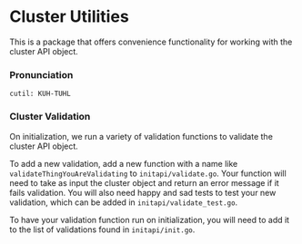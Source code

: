 # Cluster Utilities

This is a package that offers convenience functionality for working with the cluster API object.

### Pronunciation

```
cutil: KUH-TUHL
```

### Cluster Validation

On initialization, we run a variety of validation functions to validate the cluster API object.

To add a new validation, add a new function with a name like `validateThingYouAreValidating` to `initapi/validate.go`.
Your function will need to take as input the cluster object and return an error message if it fails validation.
You will also need happy and sad tests to test your new validation, which can be added in `initapi/validate_test.go`.

To have your validation function run on initialization, you will need to add it to the list of validations found in `initapi/init.go`. 
